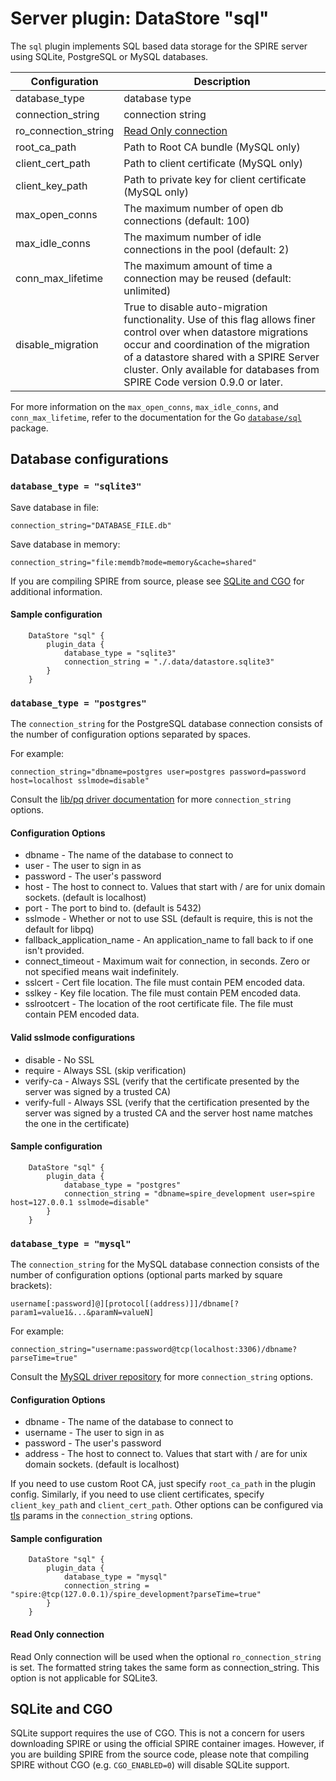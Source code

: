 # Server plugin: DataStore "sql"

The `sql` plugin implements SQL based data storage for the SPIRE server using SQLite, PostgreSQL or MySQL databases.

| Configuration        | Description                                                                                                                                                                                                                                                                        |
|----------------------|------------------------------------------------------------------------------------------------------------------------------------------------------------------------------------------------------------------------------------------------------------------------------------|
| database_type        | database type                                                                                                                                                                                                                                                                      |
| connection_string    | connection string                                                                                                                                                                                                                                                                  |
| ro_connection_string | [Read Only connection](#read-only-connection)                                                                                                                                                                                                                                      |
| root_ca_path         | Path to Root CA bundle (MySQL only)                                                                                                                                                                                                                                                |
| client_cert_path     | Path to client certificate (MySQL only)                                                                                                                                                                                                                                            |
| client_key_path      | Path to private key for client certificate (MySQL only)                                                                                                                                                                                                                            |
| max_open_conns       | The maximum number of open db connections (default: 100)                                                                                                                                                                                                                     |
| max_idle_conns       | The maximum number of idle connections in the pool (default: 2)                                                                                                                                                                                                                    |
| conn_max_lifetime    | The maximum amount of time a connection may be reused (default: unlimited)                                                                                                                                                                                                         |
| disable_migration    | True to disable auto-migration functionality. Use of this flag allows finer control over when datastore migrations occur and coordination of the migration of a datastore shared with a SPIRE Server cluster. Only available for databases from SPIRE Code version 0.9.0 or later. |

For more information on the `max_open_conns`, `max_idle_conns`, and `conn_max_lifetime`, refer to the
documentation for the Go [`database/sql`](https://golang.org/pkg/database/sql/#DB) package.

## Database configurations

### `database_type = "sqlite3"`

Save database in file:

```hcl
connection_string="DATABASE_FILE.db"
```

Save database in memory:

```hcl
connection_string="file:memdb?mode=memory&cache=shared"
```

If you are compiling SPIRE from source, please see [SQLite and CGO](#sqlite-and-cgo) for additional information.

#### Sample configuration

```hcl
    DataStore "sql" {
        plugin_data {
            database_type = "sqlite3"
            connection_string = "./.data/datastore.sqlite3"
        }
    }
```

### `database_type = "postgres"`

The `connection_string` for the PostgreSQL database connection consists of the number of configuration options separated by spaces.

For example:

```hcl
connection_string="dbname=postgres user=postgres password=password host=localhost sslmode=disable"
```

Consult the [lib/pq driver documentation](https://pkg.go.dev/github.com/lib/pq#hdr-Connection_String_Parameters) for more `connection_string` options.

#### Configuration Options

* dbname - The name of the database to connect to
* user - The user to sign in as
* password - The user's password
* host - The host to connect to. Values that start with / are for unix
  domain sockets. (default is localhost)
* port - The port to bind to. (default is 5432)
* sslmode - Whether or not to use SSL (default is require, this is not
  the default for libpq)
* fallback_application_name - An application_name to fall back to if one isn't provided.
* connect_timeout - Maximum wait for connection, in seconds. Zero or
  not specified means wait indefinitely.
* sslcert - Cert file location. The file must contain PEM encoded data.
* sslkey - Key file location. The file must contain PEM encoded data.
* sslrootcert - The location of the root certificate file. The file
  must contain PEM encoded data.

#### Valid sslmode configurations

* disable - No SSL
* require - Always SSL (skip verification)
* verify-ca - Always SSL (verify that the certificate presented by the
  server was signed by a trusted CA)
* verify-full - Always SSL (verify that the certification presented by
  the server was signed by a trusted CA and the server host name
  matches the one in the certificate)

#### Sample configuration

```hcl
    DataStore "sql" {
        plugin_data {
            database_type = "postgres"
            connection_string = "dbname=spire_development user=spire host=127.0.0.1 sslmode=disable"
        }
    }
```

### `database_type = "mysql"`

The `connection_string` for the MySQL database connection consists of the number of configuration options (optional parts marked by square brackets):

```text
username[:password]@][protocol[(address)]]/dbname[?param1=value1&...&paramN=valueN]
```

For example:

```hcl
connection_string="username:password@tcp(localhost:3306)/dbname?parseTime=true"
```

Consult the [MySQL driver repository](https://github.com/go-sql-driver/mysql#usage) for more `connection_string` options.

#### Configuration Options

* dbname - The name of the database to connect to
* username - The user to sign in as
* password - The user's password
* address - The host to connect to. Values that start with / are for unix
  domain sockets. (default is localhost)

If you need to use custom Root CA, just specify `root_ca_path` in the plugin config. Similarly, if you need to use client certificates, specify `client_key_path` and `client_cert_path`. Other options can be configured via [tls](https://github.com/go-sql-driver/mysql#tls) params in the `connection_string` options.

#### Sample configuration

```hcl
    DataStore "sql" {
        plugin_data {
            database_type = "mysql"
            connection_string = "spire:@tcp(127.0.0.1)/spire_development?parseTime=true"
        }
    }
```

#### Read Only connection

Read Only connection will be used when the optional `ro_connection_string` is set. The formatted string takes the same form as connection_string. This option is not applicable for SQLite3.

## SQLite and CGO

SQLite support requires the use of CGO. This is not a concern for users downloading SPIRE or using the official SPIRE container images. However, if you are building SPIRE from the source code, please note that compiling SPIRE without CGO (e.g. `CGO_ENABLED=0`) will disable SQLite support.

